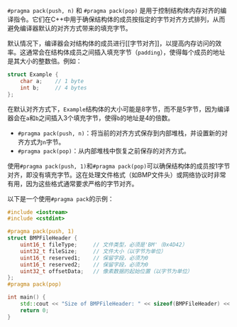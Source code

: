 `#pragma pack(push, n)` 和 `#pragma pack(pop)` 是用于控制结构体内存对齐的编译指令。它们在C++中用于确保结构体的成员按指定的字节对齐方式排列，从而避免编译器默认的对齐方式带来的填充字节。

默认情况下，编译器会对结构体的成员进行[[字节对齐]]，以提高内存访问的效率。这通常会在结构体成员之间插入填充字节（`padding`），使得每个成员的地址是其大小的整数倍。例如：

```cpp
struct Example {
    char a;    // 1 byte
    int b;     // 4 bytes
};
```

在默认对齐方式下，`Example`结构体的大小可能是8字节，而不是5字节，因为编译器会在`a`和`b`之间插入3个填充字节，使得`b`的地址是4的倍数。

- `#pragma pack(push, n)`：将当前的对齐方式保存到内部堆栈，并设置新的对齐方式为`n`字节。
- `#pragma pack(pop)`：从内部堆栈中恢复之前保存的对齐方式。

使用`#pragma pack(push, 1)`和`#pragma pack(pop)`可以确保结构体的成员按1字节对齐，即没有填充字节。这在处理文件格式（如BMP文件头）或网络协议时非常有用，因为这些格式通常要求严格的字节对齐。


以下是一个使用`#pragma pack`的示例：

```cpp
#include <iostream>
#include <cstdint>

#pragma pack(push, 1)
struct BMPFileHeader {
    uint16_t fileType;     // 文件类型，必须是'BM'（0x4D42）
    uint32_t fileSize;     // 文件大小（以字节为单位）
    uint16_t reserved1;    // 保留字段，必须为0
    uint16_t reserved2;    // 保留字段，必须为0
    uint32_t offsetData;   // 像素数据的起始位置（以字节为单位）
};
#pragma pack(pop)

int main() {
    std::cout << "Size of BMPFileHeader: " << sizeof(BMPFileHeader) << " bytes" << std::endl;
    return 0;
}
```
